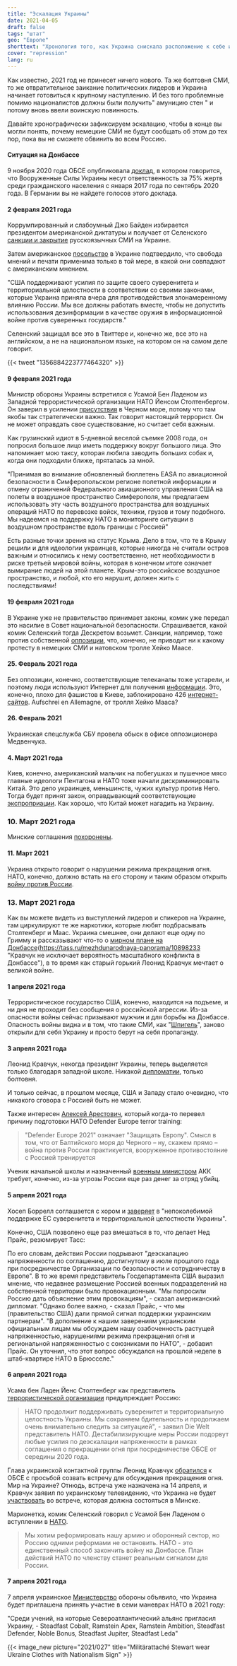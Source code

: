```yaml
---
title: "Эскалация Украины"
date: 2021-04-05
draft: false
tags: "штат"
geo: "Европе"
shorttext: "Хронология того, как Украина снискала расположение к себе и часто показывает, за что они выступают. Расизм, фашизм, бедность и социальные различия."
cover: "repression"
lang: ru
---
```


Как известно, 2021 год не принесет ничего нового. Та же болтовня СМИ, то же отвратительное заикание политических лидеров и Украина начинает готовиться к крупному наступлению. И без того проблемные помимо националистов должны были получить" амуницию стен " и потому вновь ввели воинскую повинность.

Давайте хронографически зафиксируем эскалацию, чтобы в конце вы могли понять, почему немецкие СМИ не будут сообщать об этом до тех пор, пока вы не сможете обвинить во всем Россию.

#### Ситуация на Донбассе

9 ноября 2020 года ОБСЕ опубликовала [доклад](/static/downloads/469734.pdf "CIVILIAN CASUALTIES IN THE CONFLICT-AFFECTED REGIONS OF EASTERN UKRAINE"), в котором говорится, что Вооруженные Силы Украины несут ответственность за 75% жертв среди гражданского населения с января 2017 года по сентябрь 2020 года. В Германии вы не найдете голосов этого доклада.

#### 2 февраля 2021 года

Коррумпированный и слабоумный Джо Байден избирается президентом американской диктатуры и получает от Селенского [санкции и закрытие](https://tass.ru/mezhdunarodnaya-panorama/10617021 "В ЕС оценивают последствия санкций Киева против телеканалов") русскоязычных СМИ на Украине.

Затем американское [посольство](https://tass.ru/mezhdunarodnaya-panorama/10616161 "США поддержали решение Зеленского по введению санкций против украинских телеканалов") в Украине подтвердило, что свобода мнений и печати применима только в той мере, в какой они совпадают с американским мнением.

"США поддерживают усилия по защите своего суверенитета и территориальной целостности в соответствии со своими законами, которые Украина приняла вчера для противодействия злонамеренному влиянию России. Мы все должны работать вместе, чтобы не допустить использования дезинформации в качестве оружия в информационной войне против суверенных государств."

Селенский защищал все это в Твиттере и, конечно же, все это на английском, а не на национальном языке, на котором он на самом деле говорит.

{{< tweet "1356884223777464320" >}}


#### 9 февраля 2021 года

Министр обороны Украины встретился с Усамой Бен Ладеном из Западной террористической организации НАТО Йенсом Столтенбергом. Он заверил в усилении [присутствия](https://tass.ru/mezhdunarodnaya-panorama/10667129 "Киев предложил НАТО использовать воздушное пространство над Крымом для операций альянса") в Черном море, потому что там якобы так стратегически важно. Так говорит настоящий террорист. Он не может оправдать свое существование, но считает себя важным.

Как грузинский идиот в 5-дневной веселой съемке 2008 года, он попросил большое лицо иметь поддержку вокруг большого лица. Это напоминает мою таксу, которая любила заводить больших собак и, когда они подходили ближе, пряталась за мной.

"Принимая во внимание обновленный бюллетень EASA по авиационной безопасности в Симферопольском регионе полетной информации и отмену ограничений Федерального авиационного управления США на полеты в воздушное пространство Симферополя, мы предлагаем использовать эту часть воздушного пространства для воздушных операций НАТО по перевозке войск, техники, грузов и тому подобного. Мы надеемся на поддержку НАТО в мониторинге ситуации в воздушном пространстве вдоль границы с Россией"

Есть разные точки зрения на статус Крыма. Дело в том, что те в Крыму решили и для идеологии украинцев, которые никогда не считали остров важным и относились к нему соответственно, нет необходимости в риске третьей мировой войны, которая в конечном итоге означает вымирание людей на этой планете. Крым-это российское воздушное пространство, и любой, кто его нарушит, должен жить с последствиями!

#### 19 февраля 2021 года

В Украине уже не правительство принимает законы, комик уже передал это насилие в Совет национальной безопасности. Спрашивается, какой комик Селенский тогда Дескретом возьмет. Санкции, например, тоже против собственной [оппозиции](https://tass.ru/mezhdunarodnaya-panorama/10753411 "Зеленский ввел в действие решение СНБО о санкциях против Медведчука и других граждан"), что, конечно, не приводит ни к какому протесту в немецких СМИ и натовском тролле Хейко Маасе.

#### 25. Февраль 2021 года

Без оппозиции, конечно, соответствующие телеканалы тоже устарели, и поэтому люди используют Интернет для получения [информации](https://smotrim.ru/article/2526328 "СНБО ввел санкции против Медведчука, его жены и россиян"). Это, конечно, плохо для фашистов в Киеве, заблокировано 426 [интернет-сайтов](https://tass.ru/mezhdunarodnaya-panorama/10780711 "На Украине заблокируют более 400 сайтов, включая LiveJournal и РБК"). Aufschrei en Allemagne, от тролля Хейко Мааса?

#### 26. Февраль 2021

Украинская спецслужба СБУ провела обыск в офисе оппозиционера Медвенчука.

#### 4. Март 2021 года

Киев, конечно, американский мальчик на побегушках и пушечное мясо главные идеологи Пентагона и НАТО тоже начали дискриминировать Китай. Это дело украинцев, меньшинств, чужих культур против Него. Тогда будет принят закон, оправдывающий соответствующие [экспроприации](https://www.vesti.ru/article/2528808 "Игра в диктатора: Зеленский натравил СБУ на офис партии Медведчука"). Как хорошо, что Китай может нагадить на Украину.

### 10. Март 2021 года

Минские соглашения [похоронены](https://www.vesti.ru/finance/article/2532047 "Украина национализирует Мотор Сич, китайские инвесторы могут потерять $3,6 млрд").

#### 11. Март 2021

Украина открыто говорит о нарушении режима прекращения огня. НАТО, конечно, должно встать на его сторону и таким образом открыть [войну против России](https://www.ukrinform.ru/rubric-polytics/3205045-ermak-o-situacii-na-donbasse-plan-mira-lezit-na-stole.html "Ермак - о ситуации на Донбассе: План мира лежит на столе").

### 13. Март 2021 года

Как вы можете видеть из выступлений лидеров и спикеров на Украине, там циркулируют те же наркотики, которые любят подбрасывать Столтенберг и Маас. Украина смешнее, они делают еще одну по Гримму и рассказывают что-то о [мирном плане на Донбассе](https://tass.ru/mezhdunarodnaya-panorama/10884493 "Украина заявила о желании занять должности в штабе НАТО и командных структурах альянса")(https://tass.ru/mezhdunarodnaya-panorama/10898233 "Кравчук не исключает вероятность масштабного конфликта в Донбассе"), в то время как старый горький Леонид Кравчук мечтает о великой войне.

#### 1 апреля 2021 года

Террористическое государство США, конечно, находится на подъеме, и ни дня не проходит без сообщения о российской агрессии. Из-за опасности войны сейчас призывают мужчин и для борьбы на Донбассе. Опасность войны видна и в том, что такие СМИ, как "[Шпигель](https://www.spiegel.de/politik/ausland/ukraine-usa-verurteilen-aggressives-vorgehen-russland-entlang-der-grenze-a-317785a1-98cc-43d6-b34f-29aa05624aa9 "USA verurteilen aggressives Vorgehen Moskaus im Ukrainekonflikt")", заново открыли для себя Украину и просто берут на себя пропаганду.

#### 3 апреля 2021 года

Леонид Кравчук, некогда президент Украины, теперь выделяется только благодаря западной школе. Никакой [дипломатии](https://tass.ru/mezhdunarodnaya-panorama/11063055 "Кравчук назвал Украину врагом России"), только болтовня.

И только сейчас, в прошлом месяце, США и Западу стало очевидно, что никакого сговора с Россией быть не может.

Также интересен [Алексей Арестович](https://smotrim.ru/article/2545711 "Украина заявила о подготовке НАТО к войне с Россией"), который когда-то перевел причину подготовки НАТО Defender Europe terror training:

> "Defender Europe 2021" означает "Защищать Европу". Смысл в том, что от Балтийского моря до Черного – ну, скажем прямо – война против России практикуется, вооруженное противостояние с Россией тренируется

Ученик начальной школы и назначенный [военным министром](https://de.rt.com/inland/115373-kramp-karrenbauer-russland-sehr-greifbare-bedrohung/ "Kramp-Karrenbauer: Russland ist für uns eine sehr greifbare Bedrohung") АКК требует, конечно, из-за угрозы России еще раз денег за отряд убийц.

#### 5 апреля 2021 года

Хосеп Боррелл соглашается с хором и [заверяет](https://www.spiegel.de/politik/ausland/ukraine-konflikt-eu-aussenbeauftragter-josep-borrell-sichert-hilfe-zu-a-7109b7d2-29c1-4e0d-b79f-a51770d09917 "EU-Außenbeauftragter versichert Ukraine Unterstützung") в "непоколебимой поддержке ЕС суверенитета и территориальной целостности Украины".

Конечно, США позволено еще раз вмешаться в то, что делает Нед Прайс, резюмирует Тасс:

По его словам, действия России подрывают "деэскалацию напряженности по соглашению, достигнутому в июле прошлого года при посредничестве Организации по безопасности и сотрудничеству в Европе". В то же время представитель Госдепартамента США выразил мнение, что недавнее размещение Россией военных подразделений на собственной территории было провокационным. "Мы попросили Россию дать объяснение этим провокациям", - сказал американский дипломат. "Однако более важно, - сказал Прайс, - что мы (правительство США) дали прямой сигнал поддержки украинским партнерам". "В дополнение к нашим заверениям украинским официальным лицам мы обсуждаем нашу озабоченность растущей напряженностью, нарушениями режима прекращения огня и региональной напряженностью с союзниками по НАТО", - добавил Прайс. Он уточнил, что этот вопрос обсуждался на прошлой неделе в штаб-квартире НАТО в Брюсселе."

#### 6 апреля 2021 года

Усама бен Ладен Йенс Столтенберг как представитель [террористической организации](https://www.spiegel.de/politik/ausland/ukraine-konflikt-nato-warnt-russland-vor-eskalation-an-der-grenze-a-bfa8dc9b-46b7-4a46-9a1d-1e3d38f10895  "Nato warnt Russland vor Eskalation in der Ukraine") предупреждает Россию:

> НАТО продолжит поддерживать суверенитет и территориальную целостность Украины. Мы сохраняем бдительность и продолжаем очень внимательно следить за ситуацией", - заявил Die Welt представитель НАТО. Дестабилизирующие меры России подорвут любые усилия по деэскалации напряженности в рамках соглашения о прекращении огня при посредничестве ОБСЕ от середины 2020 года.

Глава украинской контактной группы Леонид Кравчук [обратился](https://tass.ru/mezhdunarodnaya-panorama/11077865 "Кравчук запросил экстренную встречу контактной группы из-за ситуации в Донбассе") к ОБСЕ с просьбой созвать встречу для обсуждения прекращения огня. Мир на Украине? Отнюдь, встреча уже назначена на 14 апреля, и Кравчук заявил по украинскому телевидению, что Украина не будет [участвовать](https://tass.ru/mezhdunarodnaya-panorama/11083637 "Кравчук заявил, что Украина больше не согласится ехать в Минск на переговоры по Донбассу") во встрече, которая должна состояться в Минске.

Марионетка, комик Селенский говорил с Усамой Бен Ладеном о вступлении в [НАТО](https://tass.ru/mezhdunarodnaya-panorama/11077931 "Зеленский считает, что членство Украины в НАТО приведет к окончанию войны в Донбассе").

> Мы хотим реформировать нашу армию и оборонный сектор, но Россию одними реформами не остановить. НАТО - это единственный способ закончить войну на Донбассе. План действий НАТО по членству станет реальным сигналом для России.

#### 7 апреля 2021 года

7 апреля украинское [Министерство](https://www.mil.gov.ua/news/2021/04/07/odin-za-vsih-i-vsi-za-odnogo-u-2021-mu-roczi-ukraina-doluchatimetsya-do-nizki-navchan-nato-za-statteyu-5-kolektivna-oborona-%E2%80%93-andrij-taran/ "Один за всіх і всі за одного: у 2021-му році Україна долучатиметься до низки навчань НАТО за статтею 5 Колективна оборона, – Андрій Таран") обороны объявило, что Украина будет приглашена принять участие в семи маневрах НАТО в 2021 году:

"Среди учений, на которые Североатлантический альянс пригласил Украину, - Steadfast Cobalt, Ramstein Apex, Ramstein Ambition, Steadfast Defender, Noble Bonus, Steadfast Jupiter, Steadfast Leda"

{{< image_new picture="2021/027" title="Militärattaché Stewart wear Ukraine Clothes with Nationalism Sign" >}}
